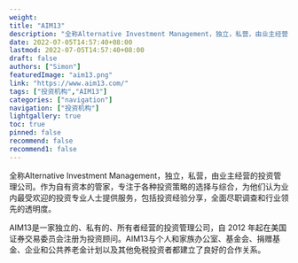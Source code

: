```yaml
---
weight: 
title: "AIM13"
description: "全称Alternative Investment Management，独立，私营，由业主经营的投资管理公司"
date: 2022-07-05T14:57:40+08:00
lastmod: 2022-07-05T14:57:40+08:00
draft: false
authors: ["Simon"]
featuredImage: "aim13.png"
link: "https://www.aim13.com/"
tags: ["投资机构","AIM13"]
categories: ["navigation"]
navigation: ["投资机构"]
lightgallery: true
toc: true
pinned: false
recommend: false
recommend1: false
---
```

全称Alternative Investment Management，独立，私营，由业主经营的投资管理公司。作为自有资本的管家，专注于各种投资策略的选择与综合，为他们认为业内最受欢迎的投资专业人士提供服务，包括投资经验分享，全面尽职调查和行业领先的透明度。

AIM13是一家独立的、私有的、所有者经营的投资管理公司，自 2012 年起在美国证券交易委员会注册为投资顾问。AIM13与个人和家族办公室、基金会、捐赠基金、企业和公共养老金计划以及其他免税投资者都建立了良好的合作关系。